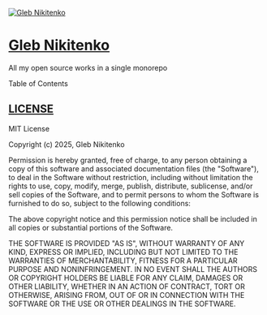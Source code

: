 [![Gleb Nikitenko](https://media.licdn.com/media/AAYQAgQJAAgAAQAAAAAAAB-kKfp4W7pCRlS7YEOP5aFivg.png)](https://nikitenkogleb.com)

# [Gleb Nikitenko](https://nikitenkogleb.com)

All my open source works in a single monorepo

Table of Contents

## [LICENSE](LICENSE)

MIT License

Copyright (c) 2025, Gleb Nikitenko

Permission is hereby granted, free of charge, to any person obtaining a copy
of this software and associated documentation files (the "Software"), to deal
in the Software without restriction, including without limitation the rights
to use, copy, modify, merge, publish, distribute, sublicense, and/or sell
copies of the Software, and to permit persons to whom the Software is
furnished to do so, subject to the following conditions:

The above copyright notice and this permission notice shall be included in
all copies or substantial portions of the Software.

THE SOFTWARE IS PROVIDED "AS IS", WITHOUT WARRANTY OF ANY KIND, EXPRESS OR
IMPLIED, INCLUDING BUT NOT LIMITED TO THE WARRANTIES OF MERCHANTABILITY,
FITNESS FOR A PARTICULAR PURPOSE AND NONINFRINGEMENT. IN NO EVENT SHALL THE
AUTHORS OR COPYRIGHT HOLDERS BE LIABLE FOR ANY CLAIM, DAMAGES OR OTHER
LIABILITY, WHETHER IN AN ACTION OF CONTRACT, TORT OR OTHERWISE, ARISING FROM,
OUT OF OR IN CONNECTION WITH THE SOFTWARE OR THE USE OR OTHER DEALINGS IN THE
SOFTWARE.